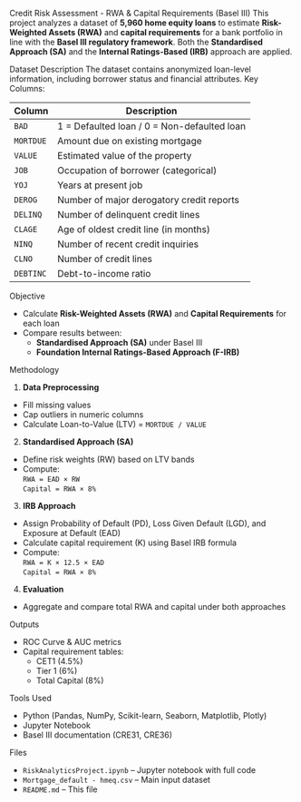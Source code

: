 Credit Risk Assessment - RWA & Capital Requirements (Basel III)
This project analyzes a dataset of **5,960 home equity loans** to estimate **Risk-Weighted Assets (RWA)** and **capital requirements** for a bank portfolio in line with the **Basel III regulatory framework**. 
Both the **Standardised Approach (SA)** and the **Internal Ratings-Based (IRB)** approach are applied.

Dataset Description
The dataset contains anonymized loan-level information, including borrower status and financial attributes.
Key Columns:

| Column     | Description |
|------------|-------------|
| `BAD`      | 1 = Defaulted loan / 0 = Non-defaulted loan |
| `MORTDUE`  | Amount due on existing mortgage |
| `VALUE`    | Estimated value of the property |
| `JOB`      | Occupation of borrower (categorical) |
| `YOJ`      | Years at present job |
| `DEROG`    | Number of major derogatory credit reports |
| `DELINQ`   | Number of delinquent credit lines |
| `CLAGE`    | Age of oldest credit line (in months) |
| `NINQ`     | Number of recent credit inquiries |
| `CLNO`     | Number of credit lines |
| `DEBTINC`  | Debt-to-income ratio |

Objective

- Calculate **Risk-Weighted Assets (RWA)** and **Capital Requirements** for each loan
- Compare results between:
  - **Standardised Approach (SA)** under Basel III
  - **Foundation Internal Ratings-Based Approach (F-IRB)**

Methodology
1. **Data Preprocessing**
- Fill missing values
- Cap outliers in numeric columns
- Calculate Loan-to-Value (LTV) = `MORTDUE / VALUE`

2. **Standardised Approach (SA)**
- Define risk weights (RW) based on LTV bands
- Compute:  
  `RWA = EAD × RW`  
  `Capital = RWA × 8%`

3. **IRB Approach**
- Assign Probability of Default (PD), Loss Given Default (LGD), and Exposure at Default (EAD)
- Calculate capital requirement (K) using Basel IRB formula
- Compute:  
  `RWA = K × 12.5 × EAD`  
  `Capital = RWA × 8%`

4. **Evaluation**
- Aggregate and compare total RWA and capital under both approaches

Outputs

- ROC Curve & AUC metrics
- Capital requirement tables:
  - CET1 (4.5%)
  - Tier 1 (6%)
  - Total Capital (8%)

Tools Used

- Python (Pandas, NumPy, Scikit-learn, Seaborn, Matplotlib, Plotly)
- Jupyter Notebook
- Basel III documentation (CRE31, CRE36)

Files

- `RiskAnalyticsProject.ipynb` – Jupyter notebook with full code
- `Mortgage_default - hmeq.csv` – Main input dataset
- `README.md` – This file

